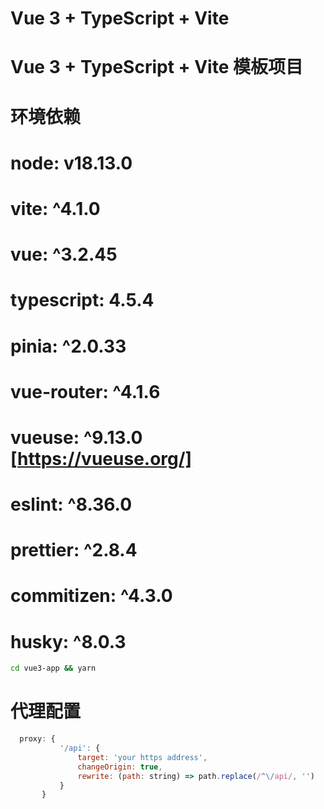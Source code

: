 # Vue 3 + TypeScript + Vite

# Vue 3 + TypeScript + Vite 模板项目

# 环境依赖

# node: v18.13.0

# vite: ^4.1.0

# vue: ^3.2.45

# typescript: 4.5.4

# pinia: ^2.0.33 

# vue-router: ^4.1.6

# vueuse: ^9.13.0  [https://vueuse.org/]

# eslint: ^8.36.0

# prettier: ^2.8.4

# commitizen: ^4.3.0

# husky: ^8.0.3

```bash
cd vue3-app && yarn
```

# 代理配置

```javascript
  proxy: {
           '/api': {
               target: 'your https address',
               changeOrigin: true,
               rewrite: (path: string) => path.replace(/^\/api/, '')
           }
       }
```

